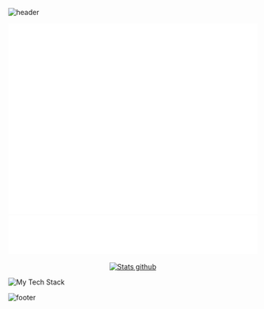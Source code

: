 ![header](https://capsule-render.vercel.app/api?type=waving&color=gradient&customColorList=0,2,2,5,30)

<div align="center">

  <img src="/github-metrics.svg" alt="Metrics">
  <br>
  <img src="/metrics.plugin.people.followers.svg" alt="Followers">
  <br>

  [![Stats github](https://github-readme-stats.vercel.app/api?username=ArcenIce&show_icons=true&theme=dark#gh-dark-mode-only)](https://github.com/anuraghazra/github-readme-stats#gh-dark-mode-only)
  
</div>

<img src="https://github-readme-tech-stack.vercel.app/api/cards?title=My%20tech%20stack&align=center&titleAlign=center&borderRadius=10&lineHeight=10&lineCount=3&theme=github_dark&gap=2&hideBg=true&line1=javascript,javascript,0511c6;css3,css3,6d6436;vue.js,vuejs,04e7a3;html5,html,da5a15;flask,flask,be5ba2;vuetify,vuetify,98b4d4;bootstrap,bootstrap,653cb9;&line2=python,python,94fd5a;docker,docker,1f34d6;ansible,ansible,dc189e;jenkins,jenkins,ff8442;robotframework,robot%20framework,ad8f75;&line3=lua,lua,dee302;roblox,roblox,a9f413;&width=854" alt="My Tech Stack" />

![footer](https://capsule-render.vercel.app/api?type=waving&section=footer&color=gradient&customColorList=0,2,2,5,30)

<!--
**ArcenIce/ArcenIce** is a ✨ _special_ ✨ repository because its `README.md` (this file) appears on your GitHub profile.

Here are some ideas to get you started:

- 🔭 I’m currently working on ...
- 🌱 I’m currently learning ...
- 👯 I’m looking to collaborate on ...
- 🤔 I’m looking for help with ...
- 💬 Ask me about ...
- 📫 How to reach me: ...
- 😄 Pronouns: ...
- ⚡ Fun fact: ...
-->
